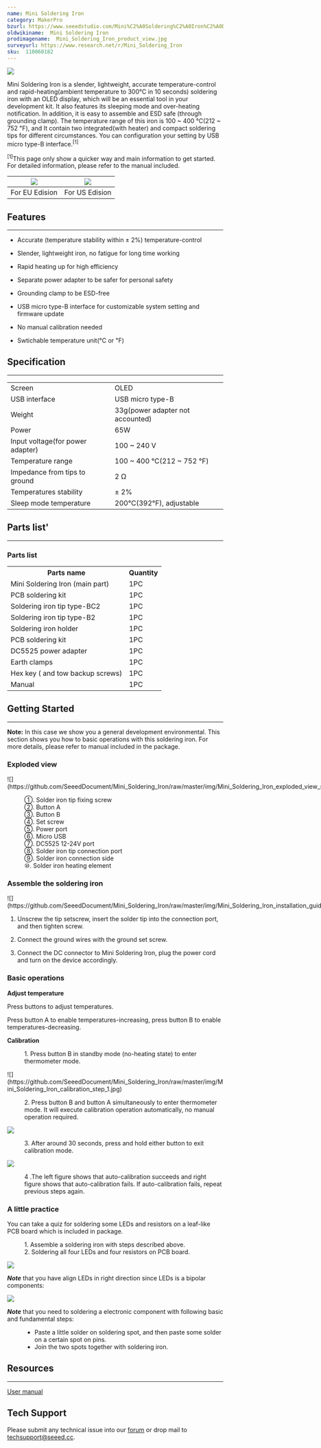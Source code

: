```yaml
---
name: Mini Soldering Iron
category: MakerPro
bzurl: https://www.seeedstudio.com/Mini%C2%A0Soldering%C2%A0Iron%C2%A0Deluxe%C2%A0Kit%C2%A0US%C2%A0Standard-p-2593.html?ref=newInBazaar
oldwikiname:  Mini Soldering Iron
prodimagename:  Mini_Soldering_Iron_product_view.jpg
surveyurl: https://www.research.net/r/Mini_Soldering_Iron
sku:  110060182
---
```

![](https://github.com/SeeedDocument/Mini_Soldering_Iron/raw/master/img/Mini_Soldering_Iron_product_view.jpg)

Mini Soldering Iron is a slender, lightweight, accurate temperature-control and rapid-heating(ambient temperature to 300℃ in 10 seconds) soldering iron with an OLED display, which will be an essential tool in your development kit. It also features its sleeping mode and over-heating notification. In addition, it is easy to assemble and ESD safe (through grounding clamp). The temperature range of this iron is 100 ~ 400 ℃(212 ~ 752 ℉), and It contain two integrated(with heater) and compact soldering tips for different circumstances. You can configuration your setting by USB micro type-B interface.<sup>[1]</sup>

<sup>[1]</sup>This page only show a quicker way and main information to get started. For detailed information, please refer to the manual included.

|[![](https://github.com/SeeedDocument/Seeed-WiKi/raw/master/docs/images/300px-Get_One_Now_Banner-ragular.png)](https://www.seeedstudio.com/Mini%C2%A0Soldering%C2%A0Iron%C2%A0Deluxe%C2%A0Kit%C2%A0Europe-Standard-p-2592.html?ref=newInBazaar)|[![](https://github.com/SeeedDocument/Seeed-WiKi/raw/master/docs/images/300px-Get_One_Now_Banner-ragular.png)](https://www.seeedstudio.com/Mini%C2%A0Soldering%C2%A0Iron%C2%A0Deluxe%C2%A0Kit%C2%A0US%C2%A0Standard-p-2593.html?ref=newInBazaar)|
|:---:|:---:|
|For EU Edision|For US Edision|

##  Features
---
*   Accurate (temperature stability within ± 2%) temperature-control

*   Slender, lightweight iron, no fatigue for long time working

*   Rapid heating up for high efficiency

*   Separate power adapter to be safer for personal safety

*   Grounding clamp to be ESD-free

*   USB micro type-B interface for customizable system setting and firmware update

*   No manual calibration needed

*   Swtichable temperature unit(℃ or ℉)

##  Specification
---
<table>
<tr>
<td>  Screen </td>
<td> OLED
</td></tr>
<tr>
<td>  USB interface </td>
<td> USB micro type-B
</td></tr>
<tr>
<td>  Weight </td>
<td> 33g(power adapter not accounted)
</td></tr>
<tr>
<td>  Power </td>
<td> 65W
</td></tr>
<tr>
<td>  Input voltage(for power adapter) </td>
<td> 100 ~ 240 V
</td></tr>
<tr>
<td>  Temperature range </td>
<td> 100 ~ 400 ℃(212 ~ 752 ℉)
</td></tr>
<tr>
<td>  Impedance from tips to ground </td>
<td> 2 Ω
</td></tr>
<tr>
<td>  Temperatures stability </td>
<td> ± 2%
</td></tr>
<tr>
<td>  Sleep mode temperature  </td>
<td> 200℃(392℉), adjustable
</td></tr></table>

##  Parts list'
---
###  **Parts list**

<table>
<tr>
<th>Parts name   </th>
<th> Quantity
</th></tr>
<tr>
<td> Mini Soldering Iron (main part)   </td>
<td> 1PC
</td></tr>
<tr>
<td> PCB soldering kit </td>
<td> 1PC
</td></tr>
<tr>
<td> Soldering iron tip type-BC2  </td>
<td> 1PC
</td></tr>
<tr>
<td> Soldering iron tip type-B2   </td>
<td> 1PC
</td></tr>
<tr>
<td> Soldering iron holder </td>
<td> 1PC
</td></tr>
<tr>
<td> PCB soldering kit  </td>
<td> 1PC
</td></tr>
<tr>
<td> DC5525 power adapter </td>
<td> 1PC
</td></tr>
<tr>
<td> Earth clamps  </td>
<td> 1PC
</td></tr>
<tr>
<td> Hex key ( and tow backup screws) </td>
<td> 1PC
</td></tr>
<tr>
<td> Manual </td>
<td> 1PC
</td></tr></table>

##  Getting Started
---
**Note:** In this case we show you a general development environmental.
This section shows you how to basic operations with this soldering iron. For more details, please refer to manual included in the package.

###  Exploded view

<div style="margin:0px 0px; display: inline-block;"><div class="floatnone">![](https://github.com/SeeedDocument/Mini_Soldering_Iron/raw/master/img/Mini_Soldering_Iron_exploded_view_s.jpg)</div></div>
<dl><dd> ①. Solder iron tip fixing screw
</dd><dd> ②. Button A
</dd><dd> ③. Button B
</dd><dd> ④. Set screw
</dd><dd> ⑤. Power port
</dd><dd> ⑥. Micro USB
</dd><dd> ⑦. DC5525 12-24V port
</dd><dd> ⑧. Solder iron tip connection port
</dd><dd> ⑨. Solder iron connection side
</dd><dd> ⑩. Solder iron heating element
</dd></dl>

###  Assemble the soldering iron

<div style="margin:0px 0px; display: inline-block;"><div class="floatnone">![](https://github.com/SeeedDocument/Mini_Soldering_Iron/raw/master/img/Mini_Soldering_Iron_installation_guide.jpg)</div></div>

1.  Unscrew the tip setscrew, insert the solder tip into the connection port, and then tighten screw.

2.  Connect the ground wires with the ground set screw.

3.  Connect the DC connector to Mini Soldering Iron, plug the power cord and turn on the device accordingly.

###  Basic operations

**Adjust temperature**

Press buttons to adjust temperatures.

Press button A to enable temperatures-increasing, press button B to enable temperatures-decreasing.

**Calibration**

<dl><dd> 1. Press button B in standby mode (no-heating state) to enter thermometer mode.

</dd></dl>
![](https://github.com/SeeedDocument/Mini_Soldering_Iron/raw/master/img/Mini_Soldering_Iron_calibration_step_1.jpg)</div></div>

<dl><dd> 2. Press button B and button A simultaneously to enter thermometer mode. It will execute calibration operation automatically, no manual operation required.
</dd></dl>

![](https://github.com/SeeedDocument/Mini_Soldering_Iron/raw/master/img/Mini_Soldering_Iron_calibration_step_2.jpg)</div></div>

<dl><dd> 3. After around 30 seconds, press and hold either button to exit calibration mode.
</dd></dl>

![](https://github.com/SeeedDocument/Mini_Soldering_Iron/raw/master/img/Mini_Soldering_Iron_calibration_step_3.jpg)</div></div>

<dl><dd> 4 .The left figure shows that auto-calibration succeeds and right figure shows that auto-calibration fails. If auto-calibration fails, repeat previous steps again.
</dd></dl>

###  A little practice

You can take a quiz for soldering some LEDs and resistors on a leaf-like PCB board which is included in package.

<dl><dd> 1.  Assemble a soldering iron with steps described above.
</dd><dd> 2.  Soldering all four LEDs and four resistors on PCB board.
</dd></dl>

![](https://github.com/SeeedDocument/Mini_Soldering_Iron/raw/master/img/Mini_solderin_iron_practice_s.JPG)

_**Note**_ that you have align LEDs in right direction since LEDs is a bipolar components:

![](https://github.com/SeeedDocument/Mini_Soldering_Iron/raw/master/img/Mini_solderin_iron_practice-directions-s.jpg)

_**Note**_ that you need to soldering a electronic component with following basic and fundamental steps:

<dl><dd>

*   Paste a little solder on soldering spot, and then paste some solder on a certain spot on pins.
*   Join the two spots together with soldering iron.
</dd></dl>

##  Resources
---
[User manual](res/Mini_Soldering_Iron_manual.zip)

## Tech Support
Please submit any technical issue into our [forum](http://forum.seeedstudio.com/) or drop mail to techsupport@seeed.cc. 